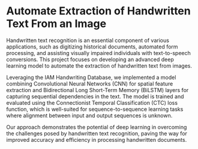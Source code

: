 # Automate Extraction of Handwritten Text From an Image

Handwritten text recognition is an essential component of various applications, such as digitizing historical documents, automated form processing, and assisting visually impaired individuals with text-to-speech conversions. This project focuses on developing an advanced deep learning model to automate the extraction of handwritten text from images.

Leveraging the IAM Handwriting Database, we implemented a model combining Convolutional Neural Networks (CNN) for spatial feature extraction and Bidirectional Long Short-Term Memory (BiLSTM) layers for capturing sequential dependencies in the text. The model is trained and evaluated using the Connectionist Temporal Classification (CTC) loss function, which is well-suited for sequence-to-sequence learning tasks where alignment between input and output sequences is unknown.

Our approach demonstrates the potential of deep learning in overcoming the challenges posed by handwritten text recognition, paving the way for improved accuracy and efficiency in processing handwritten documents.

